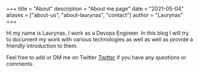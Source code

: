 +++
title = "About"
description = "About me page"
date = "2021-05-04"
aliases = ["about-us", "about-laurynas", "contact"]
author = "Laurynas"
+++

Hi my name is Laurynas. I work as a Devops Engineer. In this blog I will try to document my work with various technologies as well as well as provide a friendly introduction to them.

Feel free to add or DM me on Twitter [Twitter](https://twitter.com/LaurynasT2) if you have any questions or comments.
